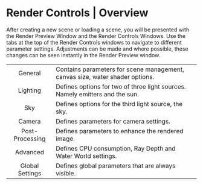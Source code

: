 Render Controls | Overview
======================

After creating a new scene or loading a scene, you will be presented with the Render Preview Window and the Render Controls Windows.  Use the tabs at the top of the Render Controls windows to navigate to different parameter settings.  Adjustments can be made and where possible, these changes can be seen instantly in the Render Preview window.

|           |           |
|:---------:|:----------|
|General    | Contains parameters for scene management, canvas size, water shader options. |
|Lighting   | Defines options for two of three light sources.  Namely emitters and the sun. |
|Sky        | Defines options for the third light source, the sky. |
|Camera     | Defines parameters for camera settings. |
|Post-Processing  | Defines parameters to enhance the rendered image. |
|Advanced   | Defines CPU consumption, Ray Depth and Water World settings. |
|Global Settings  | Defines global parameters that are always visible. |



